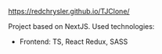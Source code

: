https://redchrysler.github.io/TJClone/

Project based on NextJS.
Used technologies:
- Frontend: TS, React Redux, SASS
